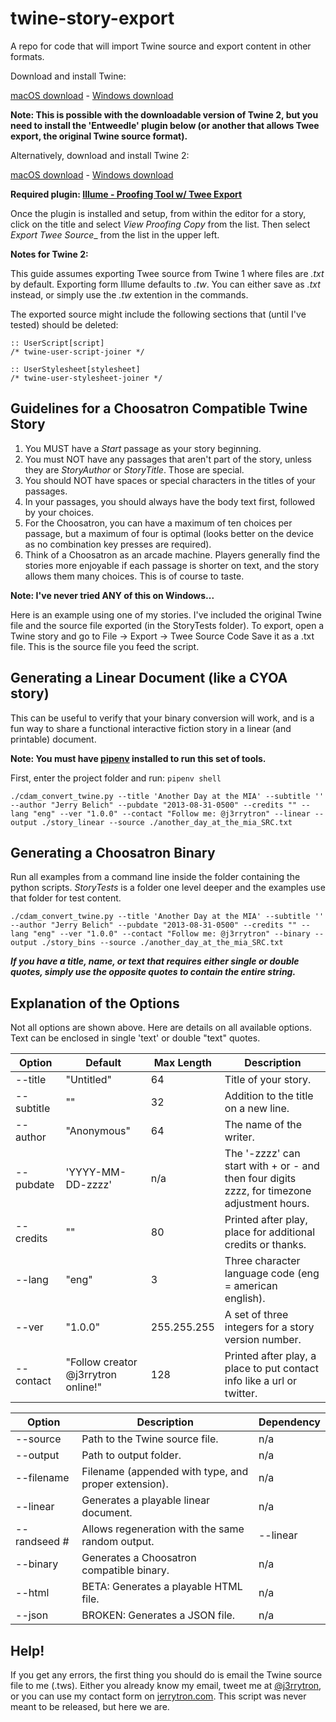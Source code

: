 # twine-story-export
A repo for code that will import Twine source and export content in other formats.

Download and install Twine:

[macOS download](http://twinery.org/downloads/twine_1.4.2_osx.zip) - [Windows download](http://twinery.org/downloads/twine_1.4.2_win.exe)

__Note: This is possible with the downloadable version of Twine 2, but you need to install the 'Entweedle' plugin below (or another that allows Twee export, the original Twine source format).__

Alternatively, download and install Twine 2:

[macOS download](https://github.com/klembot/twinejs/releases/download/2.3.2/twine_2.3.2_macos.dmg) - [Windows download](https://github.com/klembot/twinejs/releases/download/2.3.2/twine_2.3.2_win.exe)

__Required plugin: [Illume - Proofing Tool w/ Twee Export](http://www.maximumverbosity.net/twine/Illume/)__

Once the plugin is installed and setup, from within the editor for a story, click on the title and select _View Proofing Copy_ from the list. Then select _Export Twee Source__ from the list in the upper left.

__Notes for Twine 2:__

This guide assumes exporting Twee source from Twine 1 where files are _.txt_ by default. Exporting form Illume defaults to _.tw_. You can either save as _.txt_ instead, or simply use the _.tw_ extention in the commands.

The exported source might include the following sections that (until I've tested) should be deleted:
```
:: UserScript[script]
/* twine-user-script-joiner */

:: UserStylesheet[stylesheet]
/* twine-user-stylesheet-joiner */
```

## Guidelines for a Choosatron Compatible Twine Story

1. You MUST have a _Start_ passage as your story beginning.
2. You must NOT have any passages that aren't part of the story, unless they are _StoryAuthor_ or _StoryTitle_. Those are special.
3. You should NOT have spaces or special characters in the titles of your passages.
4. In your passages, you should always have the body text first, followed by your choices.
5. For the Choosatron, you can have a maximum of ten choices per passage, but a maximum of four is optimal (looks better on the device as no combination key presses are required).
6. Think of a Choosatron as an arcade machine. Players generally find the stories more enjoyable if each passage is shorter on text, and the story allows them many choices. This is of course to taste.

__Note: I've never tried ANY of this on Windows...__

Here is an example using one of my stories. I've included the original Twine file and the source file exported (in the StoryTests folder). To export, open a Twine story and go to File -> Export -> Twee Source Code
Save it as a .txt file. This is the source file you feed the script.

## Generating a Linear Document (like a CYOA story)
This can be useful to verify that your binary conversion will work, and is a fun way to share a functional interactive fiction story in a linear (and printable) document.

__Note: You must have [pipenv](https://pipenv.pypa.io/en/latest/install/) installed to run this set of tools.__

First, enter the project folder and run: `pipenv shell`

```
./cdam_convert_twine.py --title 'Another Day at the MIA' --subtitle '' --author "Jerry Belich" --pubdate "2013-08-31-0500" --credits "" --lang "eng" --ver "1.0.0" --contact "Follow me: @j3rrytron" --linear --output ./story_linear --source ./another_day_at_the_mia_SRC.txt
```

## Generating a Choosatron Binary
Run all examples from a command line inside the folder containing the python scripts. _StoryTests_ is a folder one level deeper and the examples use that folder for test content.
```
./cdam_convert_twine.py --title 'Another Day at the MIA' --subtitle '' --author "Jerry Belich" --pubdate "2013-08-31-0500" --credits "" --lang "eng" --ver "1.0.0" --contact "Follow me: @j3rrytron" --binary --output ./story_bins --source ./another_day_at_the_mia_SRC.txt
```

**_If you have a title, name, or text that requires either single or double quotes, simply use the opposite quotes to contain the entire string._**

## Explanation of the Options
Not all options are shown above. Here are details on all available options. Text can be enclosed in single 'text' or double "text" quotes.

Option | Default | Max Length | Description
------ | ------- | ---------- | -----------
--title | "Untitled" | 64 | Title of your story.
--subtitle | "" | 32 | Addition to the title on a new line.
--author | "Anonymous" | 64 | The name of the writer.
--pubdate | 'YYYY-MM-DD-zzzz' | n/a | The '-zzzz' can start with + or - and then four digits zzzz, for timezone adjustment hours.
--credits | "" | 80 | Printed after play, place for additional credits or thanks.
--lang | "eng" | 3 | Three character language code (eng = american english).
--ver | "1.0.0" | 255.255.255 | A set of three integers for a story version number.
--contact | "Follow creator @j3rrytron online!" | 128 | Printed after play, a place to put contact info like a url or twitter.

Option | Description | Dependency
------ | ----------- | ----------
--source | Path to the Twine source file. | n/a
--output | Path to output folder. | n/a
--filename | Filename (appended with type, and proper extension). | n/a
--linear | Generates a playable linear document. | n/a
--randseed # | Allows regeneration with the same random output. | --linear
--binary | Generates a Choosatron compatible binary. | n/a
--html | BETA: Generates a playable HTML file. | n/a
--json | BROKEN: Generates a JSON file. | n/a

## Help!
If you get any errors, the first thing you should do is email the Twine source file to me (<name>.tws). Either you already know my email, tweet me at [@j3rrytron](https://www.twitter.com/j3rrytron), or you can use my contact form on [jerrytron.com](http://jerrytron.com). This script was never meant to be released, but here we are.
